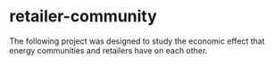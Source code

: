 # retailer-community
The following project was designed to study the economic effect that energy communities and retailers have on each other.
